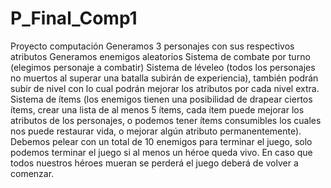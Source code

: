 # P_Final_Comp1
Proyecto computación  Generamos 3 personajes con sus respectivos atributos  Generamos enemigos aleatorios  Sistema de combate por turno (elegimos personaje a combatir)  Sistema de léveleo (todos los personajes no muertos al superar una batalla subirán de experiencia), también podrán subir de nivel con lo cual podrán mejorar los atributos por cada nivel extra.  Sistema de ítems (los enemigos tienen una posibilidad de drapear ciertos ítems,  crear una lista de al menos 5 ítems, cada ítem puede mejorar los atributos de los personajes, o podemos tener ítems consumibles los cuales nos puede restaurar vida, o mejorar algún atributo permanentemente).  Debemos pelear con un total de 10 enemigos para terminar el juego, solo podemos terminar el juego si al menos un héroe queda vivo. En caso que todos nuestros héroes mueran se perderá el juego deberá de volver a comenzar.

